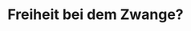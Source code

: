 ---
title: Freiheit bei dem Zwange?
panel-id: II.1
host: Dr. Andreas Oberdorf
from: Universität Münster
venue: "Raum: 1.501"
---